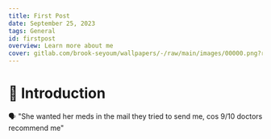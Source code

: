 ```yaml
---
title: First Post
date: September 25, 2023
tags: General
id: firstpost
overview: Learn more about me
cover: gitlab.com/brook-seyoum/wallpapers/-/raw/main/images/00000.png?ref_type=heads
---
```


# 👋 Introduction

🗣️ "She wanted her meds in the mail they tried to send me, cos 9/10 doctors recommend me"
